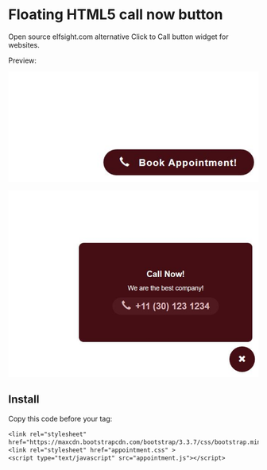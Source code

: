 # Floating HTML5 call now button

Open source elfsight.com alternative Click to Call button
widget for websites.

Preview:

![Closed](https://raw.githubusercontent.com/DaWe35/Floating-HTML-Button/master/docs/closed.jpg)

![Opened](https://raw.githubusercontent.com/DaWe35/Floating-HTML-Button/master/docs/open.jpg)

## Install

Copy this code before your </body> tag:

```
<link rel="stylesheet" href="https://maxcdn.bootstrapcdn.com/bootstrap/3.3.7/css/bootstrap.min.css">
<link rel="stylesheet" href="appointment.css" >
<script type="text/javascript" src="appointment.js"></script>
```
